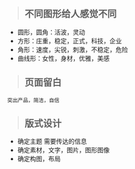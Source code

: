 > ## 不同图形给人感觉不同

- 圆形，圆角：活波，灵动
- 方形：庄重，稳定，正式，科技，企业
- 角形：速度，尖锐，刺激，不稳定，危险
- 曲线形：女性，身材，优雅，美感

> ## 页面留白

    突出产品，简洁，自信

> ## 版式设计

- 确定主题 需要传达的信息
- 确定素材，文字，图片，图形图像
- 确定构图，布局

